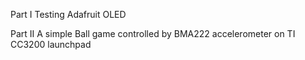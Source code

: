 Part I
  Testing Adafruit OLED
  
  
Part II
  A simple Ball game controlled by BMA222 accelerometer on TI CC3200 launchpad
